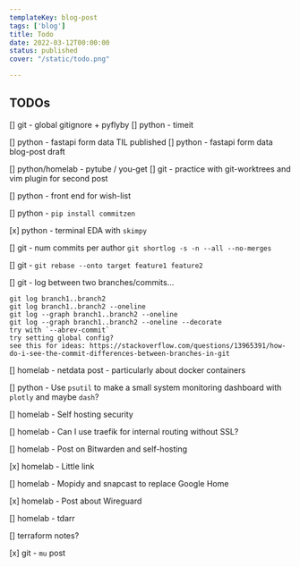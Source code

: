 ```yaml
---
templateKey: blog-post
tags: ['blog']
title: Todo
date: 2022-03-12T00:00:00
status: published
cover: "/static/todo.png"

---
```


## TODOs

[] git - global gitignore + pyflyby
[] python - timeit

[] python - fastapi form data TIL published
[] python - fastapi form data blog-post draft

[] python/homelab  - pytube / you-get
[] git - practice with git-worktrees and vim plugin for second post

[] python - front end for wish-list

[] python - `pip install commitzen`

[x] python - terminal EDA with `skimpy`

[] git - num commits per author `git shortlog -s -n --all --no-merges`

[] git - `git rebase --onto target feature1 feature2`

[] git - log between two branches/commits...
```
git log branch1..branch2
git log branch1..branch2 --oneline
git log --graph branch1..branch2 --oneline
git log --graph branch1..branch2 --oneline --decorate
try with `--abrev-commit`
try setting global config?
see this for ideas: https://stackoverflow.com/questions/13965391/how-do-i-see-the-commit-differences-between-branches-in-git
```

[] homelab - netdata post - particularly about docker containers

[] python - Use `psutil` to make a small system monitoring dashboard with `plotly` and maybe `dash`?

[] homelab - Self hosting security

[] homelab - Can I use traefik for internal routing without SSL?

[] homelab - Post on Bitwarden and self-hosting

[x] homelab - Little link

[] homelab - Mopidy and snapcast to replace Google Home

[x] homelab - Post about Wireguard

[] homelab - tdarr

[] terraform notes?

[x] git - `mu` post
